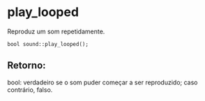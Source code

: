 # play_looped
Reproduz um som repetidamente.

`bool sound::play_looped();`

## Retorno:
bool: verdadeiro se o som puder começar a ser reproduzido; caso contrário, falso.
